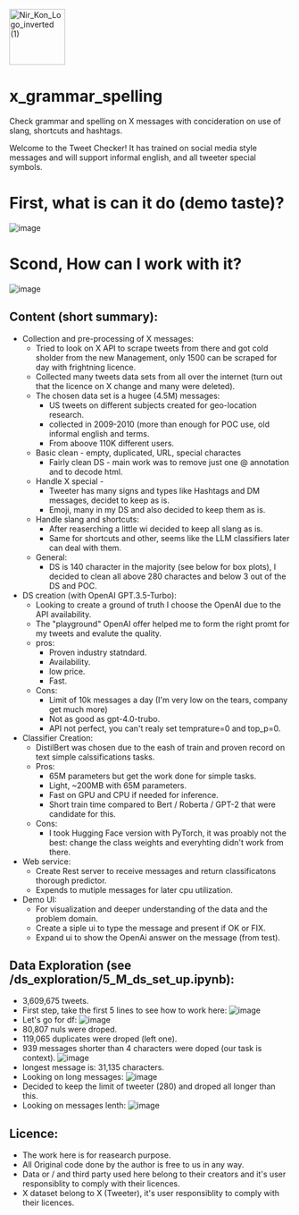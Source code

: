 <p align="left">
<!--   <img src="https://github.com/konnir/x_grammar_spelling/assets/119952960/f415aef0-dd6b-4223-81be-9ce5d677b53a" alt="anyword_logo" width="150" style="margin-left: 50px;"/> -->
  <img src="https://github.com/konnir/x_grammar_spelling/assets/119952960/aaae3161-5d93-4e82-87bf-1ac468f1817a" alt="Nir_Kon_Logo_inverted (1)" width="100"/>
</p>

# x_grammar_spelling
Check grammar and spelling on X messages with concideration on use of slang, shortcuts and hashtags.

Welcome to the Tweet Checker!
It has trained on social media style messages and will support informal english, and all tweeter special symbols. 

# First, what is can it do (demo taste)?

![image](https://github.com/konnir/x_grammar_spelling/assets/119952960/43631bb7-f70f-4742-8d18-74da09facc90)

# Scond, How can I work with it?

![image](https://github.com/konnir/x_grammar_spelling/assets/119952960/01227d23-e5dd-4006-b541-3502d995fb8c)


## Content (short summary):
- Collection and pre-processing of X messages:
  - Tried to look on X API to scrape tweets from there and got cold sholder from the new Management, only 1500 can be scraped for day with frightning licence. 
  - Collected many tweets data sets from all over the internet (turn out that the licence on X change and many were deleted).
  - The chosen data set is a hugee (4.5M) messages:
    - US tweets on different subjects created for geo-location research.
    - collected in 2009-2010 (more than enough for POC use, old informal english and terms.
    - From aboove 110K different users.  
  - Basic clean - empty, duplicated, URL, special charactes
    - Fairly clean DS - main work was to remove just one @ annotation and to decode html.  
  - Handle X special -
    - Tweeter has many signs and types like Hashtags and DM messages, decidet to keep as is.
    - Emoji, many in my DS and also decided to keep them as is. 
  - Handle slang and shortcuts:
    - After reaserching a little wi decided to keep all slang as is.
    - Same for shortcuts and other, seems like the LLM classifiers later can deal with them.
  - General:
    - DS is 140 character in the majority (see below for box plots), I decided to clean all above 280 charactes and below 3 out of the DS and POC. 
- DS creation (with OpenAI GPT.3.5-Turbo):
  - Looking to create a ground of truth I choose the OpenAI due to the API availability.
  - The "playground" OpenAI offer helped me to form the right promt for my tweets and evalute the quality. 
  - pros:
    - Proven industry statndard.
    - Availability.
    - low price.
    - Fast.
  - Cons:
    - Limit of 10k messages a day (I'm very low on the tears, company get much more)
    - Not as good as gpt-4.0-trubo.
    - API not perfect, you can't realy set temprature=0 and top_p=0. 
- Classifier Creation:
  - DistilBert was chosen due to the eash of train and proven record on text simple calssifications tasks.
  - Pros:
    - 65M parameters but get the work done for simple tasks.
    - Light, ~200MB with 65M parameters.
    - Fast on GPU and CPU if needed for inference.
    - Short train time compared to Bert / Roberta / GPT-2 that were candidate for this.
  - Cons:
    - I took Hugging Face version with PyTorch, it was proably not the best: change the class weights and everyhting didn't work from there. 
- Web service:
  - Create Rest server to receive messages and return classificatons thorough predictor. 
  - Expends to mutiple messages for later cpu utilization. 
- Demo UI:
  - For visualization and deeper understanding of the data and the problem domain. 
  - Create a siple ui to type the message and present if OK or FIX. 
  - Expand ui to show the OpenAi answer on the message (from test).
 
## Data Exploration (see /ds_exploration/5_M_ds_set_up.ipynb):
- 3,609,675 tweets.
- First step, take the first 5 lines to see how to work here:
![image](https://github.com/konnir/x_grammar_spelling/assets/119952960/ecad9926-2213-4ae7-936f-886b41a04201)
- Let's go for df:
![image](https://github.com/konnir/x_grammar_spelling/assets/119952960/f0ea291e-257e-4c6e-a456-c65ca9e0acb0)
- 80,807 nuls were droped.
- 119,065 duplicates were droped (left one).
- 939 messages shorter than 4 characters were doped (our task is context).
![image](https://github.com/konnir/x_grammar_spelling/assets/119952960/b015d5c8-1532-4e9f-b5b3-477188d8bdd9)
- longest message is: 31,135 characters.
- Looking on long messages:
![image](https://github.com/konnir/x_grammar_spelling/assets/119952960/9667a0d0-cceb-4fcd-9433-6611bdefb713)
- Decided to keep the limit of tweeter (280) and droped all longer than this.
- Looking on messages lenth:
![image](https://github.com/konnir/x_grammar_spelling/assets/119952960/5e80b75a-9bbe-48ee-9113-2caf7b0b1327)







## Licence:
- The work here is for reasearch purpose.
- All Original code done by the author is free to us in any way. 
- Data or / and third party used here belong to their creators and it's user responsiblity to comply with their licences. 
- X dataset belong to X (Tweeter), it's user responsiblity to comply with their licences. 
